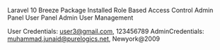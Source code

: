 Laravel 10
Breeze Package Installed
Role Based Access Control
Admin Panel
User Panel
Admin User Management 

User Credentials: user3@gmail.com, 123456789
AdminCredentials: muhammad.junaid@purelogics.net, Newyork@2009